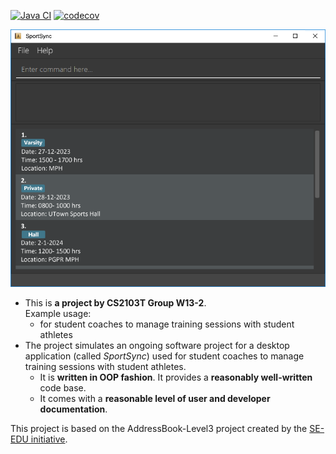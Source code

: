[![Java CI](https://github.com/AY2223S2-CS2103T-W13-2/tp/actions/workflows/gradle.yml/badge.svg)](https://github.com/AY2223S2-CS2103T-W13-2/tp/actions/workflows/gradle.yml)
[![codecov](https://codecov.io/gh/AY2223S2-CS2103T-W13-2/tp/branch/master/graph/badge.svg?token=G042ARZGB0)](https://codecov.io/gh/AY2223S2-CS2103T-W13-2/tp)

![Ui](docs/images/Ui.png)

* This is **a project by CS2103T Group W13-2**.<br>
  Example usage:
  * for student coaches to manage training sessions with student athletes
* The project simulates an ongoing software project for a desktop application (called _SportSync_) used for student coaches to manage training sessions with student athletes.
  * It is **written in OOP fashion**. It provides a **reasonably well-written** code base.
  * It comes with a **reasonable level of user and developer documentation**.

This project is based on the AddressBook-Level3 project created by the [SE-EDU initiative](https://se-education.org).
